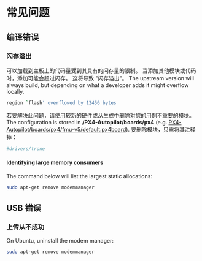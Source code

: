 # 常见问题

## 编译错误

### 闪存溢出

可以加载到主板上的代码量受到其具有的闪存量的限制。
当添加其他模块或代码时，添加可能会超过闪存。
这将导致 "闪存溢出"。 The upstream version will always build, but depending on what a developer adds it might overflow locally.

```sh
region `flash' overflowed by 12456 bytes
```

若要解决此问题，请使用较新的硬件或从生成中删除对您的用例不重要的模块。
The configuration is stored in **/PX4-Autopilot/boards/px4** (e.g. [PX4-Autopilot/boards/px4/fmu-v5/default.px4board](https://github.com/PX4/PX4-Autopilot/blob/main/boards/px4/fmu-v5/default.px4board)).
要删除模块，只需将其注释掉：

```cmake
#drivers/trone
```

#### Identifying large memory consumers

The command below will list the largest static allocations:

```sh
sudo apt-get remove modemmanager
```

## USB 错误

### 上传从不成功

On Ubuntu, uninstall the modem manager:

```sh
sudo apt-get remove modemmanager
```

